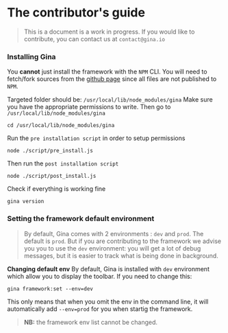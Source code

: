 # The contributor's guide
> This is a document is a work in progress.
> If you would like to contribute, you can contact us at `contact@gina.io` 

### Installing Gina
You __cannot__ just install the framework with the `NPM` CLI. You will need to fetch/fork sources from the [github page](https://github.com/Rhinostone/gina) since all files are not published to `NPM`.

Targeted folder should be: `/usr/local/lib/node_modules/gina`
Make sure you have the appropriate permissions to write.
Then go to `/usr/local/lib/node_modules/gina`
```tty
cd /usr/local/lib/node_modules/gina
```

Run the `pre installation script` in order to setup permissions
```tty
node ./script/pre_install.js
```

Then run the `post installation script`
```tty
node ./script/post_install.js
```

Check if everything is working fine
```tty
gina version
```

### Setting the framework default environment
> By default, Gina comes with 2 environments : `dev` and `prod`. The default is `prod`. But if you are contributing to the framework we advise you you to use the `dev` environment: you will get a lot of debug messages, but it is easier to track what is being done in background.

__Changing default env__
By default, Gina is installed with `dev` environment which allow you to display the toolbar.
If you need to change this:
```tty
gina framework:set --env=dev
```

This only means that when you omit the env in the command line, it will automatically add `--env=prod` for you when startig the framework.

> __NB:__ the framework env list cannot be changed.

